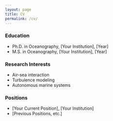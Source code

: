 ```yaml
---
layout: page
title: CV
permalink: /cv/
---
```


### Education
- Ph.D. in Oceanography, [Your Institution], [Year]
- M.S. in Oceanography, [Your Institution], [Year]

### Research Interests
- Air-sea interaction
- Turbulence modeling
- Autonomous marine systems

### Positions
- [Your Current Position], [Your Institution]
- [Previous Positions, etc.]
